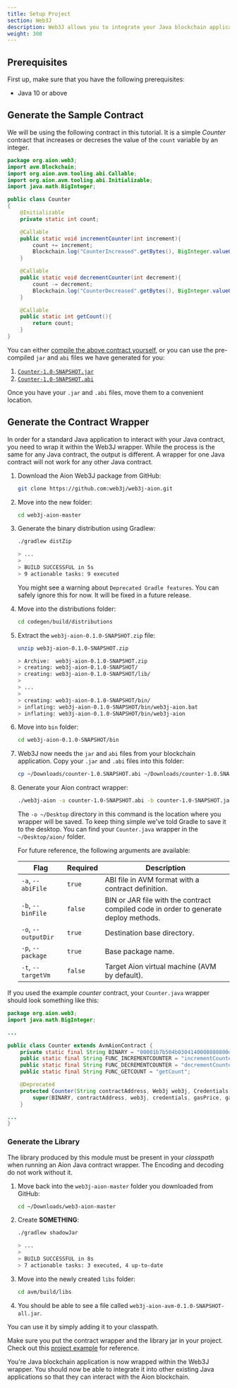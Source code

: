 ```yaml
---
title: Setup Project
section: Web3J
description: Web3J allows you to integrate your Java blockchain application into an existing standard Java application. It does this by wrapping your blockchain application in a standard application wrapper. This article walks you through this process. We recommend that you follow this article through by using the supplied Counter contract. Once you are comfortable with the process, you can attempt to wrap your custom Java blockchain application.
weight: 300
---
```


## Prerequisites

First up, make sure that you have the following prerequisites:

- Java 10 or above

## Generate the Sample Contract

We will be using the following contract in this tutorial. It is a simple _Counter_ contract that increases or decreses the value of the `count` variable by an integer.

```java
package org.aion.web3;
import avm.Blockchain;
import org.aion.avm.tooling.abi.Callable;
import org.aion.avm.tooling.abi.Initializable;
import java.math.BigInteger;

public class Counter
{
    @Initializable
    private static int count;

    @Callable
    public static void incrementCounter(int increment){
        count += increment;
        Blockchain.log("CounterIncreased".getBytes(), BigInteger.valueOf(increment).toByteArray());
    }

    @Callable
    public static void decrementCounter(int decrement){
        count -= decrement;
        Blockchain.log("CounterDecreased".getBytes(), BigInteger.valueOf(decrement).toByteArray());
    }

    @Callable
    public static int getCount(){
        return count;
    }
}
```

You can either [compile the above contract yourself](developers/basics/compile/intellij/), or you can use the pre-compiled `jar` and `abi` files we have generated for you:

1. [`Counter-1.0-SNAPSHOT.jar`](https://github.com/jennijuju/aion-web3j-example/raw/master/contract/counter-1.0-SNAPSHOT.jar)
2. [`Counter-1.0-SNAPSHOT.abi`](https://raw.githubusercontent.com/jennijuju/aion-web3j-example/master/contract/counter-1.0-SNAPSHOT.abi)

Once you have your `.jar` and `.abi` files, move them to a convenient location.

## Generate the Contract Wrapper

In order for a standard Java application to interact with your Java contract, you need to wrap it within the Web3J wrapper. While the process is the same for any Java contract, the output is different. A wrapper for one Java contract will not work for any other Java contract.

1. Download the Aion Web3J package from GitHub:

    ```bash
    git clone https://github.com:web3j/web3j-aion.git
    ```

2. Move into the new folder:

    ```bash
    cd web3j-aion-master
    ```

3. Generate the binary distribution using Gradlew:

    ```bash
    ./gradlew distZip

    > ...
    >
    > BUILD SUCCESSFUL in 5s
    > 9 actionable tasks: 9 executed
    ```

    You might see a warning about `Deprecated Gradle features`. You can safely ignore this for now. It will be fixed in a future release.

4. Move into the distributions folder:

    ```bash
    cd codegen/build/distributions
    ```

5. Extract the `web3j-aion-0.1.0-SNAPSHOT.zip` file:

    ```sh
    unzip web3j-aion-0.1.0-SNAPSHOT.zip

    > Archive:  web3j-aion-0.1.0-SNAPSHOT.zip
    > creating: web3j-aion-0.1.0-SNAPSHOT/
    > creating: web3j-aion-0.1.0-SNAPSHOT/lib/
    >
    > ...
    >
    > creating: web3j-aion-0.1.0-SNAPSHOT/bin/
    > inflating: web3j-aion-0.1.0-SNAPSHOT/bin/web3j-aion.bat  
    > inflating: web3j-aion-0.1.0-SNAPSHOT/bin/web3j-aion
    ```

6. Move into `bin` folder:

    ```bash
    cd web3j-aion-0.1.0-SNAPSHOT/bin
    ```

7. Web3J now needs the `jar` and `abi` files from your blockchain application. Copy your `.jar` and `.abi` files into this folder:

    ```bash
    cp ~/Downloads/counter-1.0.SNAPSHOT.abi ~/Downloads/counter-1.0.SNAPSHOT.jar .
    ```

8. Generate your Aion contract wrapper:

    ```bash
    ./web3j-aion -a counter-1.0-SNAPSHOT.abi -b counter-1.0-SNAPSHOT.jar -o ~/Desktop -p aion
    ```

    The `-o ~/Desktop` directory in this command is the location where you wrapper will be saved. To keep thing simple we've told Gradle to save it to the desktop. You can find your `Counter.java` wrapper in the `~/Desktop/aion/` folder.

    For future reference, the following arguments are available:

    | Flag | Required | Description |
    |------|----------|-------------|
    | `-a`, `--abiFile` | `true` | ABI file in AVM format with a contract definition. |
    | `-b`, `--binFile` | `false` | BIN or JAR file with the contract compiled code in order to generate deploy methods. |
    | `-o`, `--outputDir`  | `true` | Destination base directory. |  
    | `-p`, `--package` | `true` | Base package name. |
    | `-t`, `--targetVm` | `false` | Target Aion virtual machine (AVM by default). |

If you used the example _counter_ contract, your `Counter.java` wrapper should look something like this:

```java
package org.aion.web3;
import java.math.BigInteger;

...

public class Counter extends AvmAionContract {
    private static final String BINARY = "00001b7b504b0304140008080800d4 ... ";
    public static final String FUNC_INCREMENTCOUNTER = "incrementCounter";
    public static final String FUNC_DECREMENTCOUNTER = "decrementCounter";
    public static final String FUNC_GETCOUNT = "getCount";

    @Deprecated
    protected Counter(String contractAddress, Web3j web3j, Credentials credentials, BigInteger gasPrice, BigInteger gasLimit) {
        super(BINARY, contractAddress, web3j, credentials, gasPrice, gasLimit);
    }

...
}
```

### Generate the Library

<!-- NOTE: What is this _library_? What does it do? What is it for? I have no idea what this section is for or why I'm doing it. -->

The library produced by this module must be present in your
_classpath_ when running an Aion Java contract wrapper. The Encoding and decoding do not work without it.

<!-- How do you add this _library_ into my classpath? -->

1. Move back into the `web3j-aion-master` folder you downloaded from GitHub:

    ```bash
    cd ~/Downloads/web3-aion-master
    ```

<!-- What is this that we're creating? What is a shadow jar? -->

2. Create **SOMETHING**:

    ```sh
    ./gradlew shadowJar

    > ...
    >
    > BUILD SUCCESSFUL in 8s
    > 7 actionable tasks: 3 executed, 4 up-to-date
    ```

3. Move into the newly created `libs` folder:

    ```bash
    cd avm/build/libs
    ```

4. You should be able to see a file called `web3j-aion-avm-0.1.0-SNAPSHOT-all.jar`.

<!-- What does this mean? How do I add this to my classpath? -->
You can use it by simply adding it to your classpath.

Make sure you put the contract wrapper and the library jar in your project. Check out this [project example](https://github.com/jennijuju/aion-web3j-example) for reference.

You're Java blockchain application is now wrapped within the Web3J wrapper. You should now be able to integrate it into other existing Java applications so that they can interact with the Aion blockchain.
